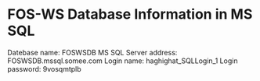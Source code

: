 # FOS-WS Database Information in MS SQL
Datebase name:	FOSWSDB
MS SQL Server address:	FOSWSDB.mssql.somee.com
Login name:	haghighat_SQLLogin_1
Login password:	9vosqmtplb
